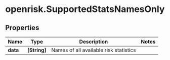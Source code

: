 # openrisk.SupportedStatsNamesOnly

## Properties

Name | Type | Description | Notes
------------ | ------------- | ------------- | -------------
**data** | **[String]** | Names of all available risk statistics | 


